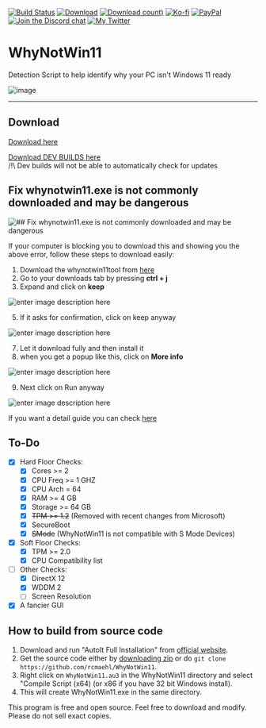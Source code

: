 [![Build Status](https://img.shields.io/github/workflow/status/rcmaehl/WhyNotWin11/wnw11)](https://github.com/rcmaehl/WhyNotWin11/actions?query=workflow%3AWNW11)
[![Download](https://img.shields.io/github/v/release/rcmaehl/WhyNotWin11)](https://github.com/rcmaehl/WhyNotWin11/releases/latest/)
[![Download count)](https://img.shields.io/github/downloads/rcmaehl/whynotwin11/total?label=Downloads)](https://github.com/rcmaehl/WhyNotWin11/releases/latest/)
[![Ko-fi](https://img.shields.io/badge/Support%20me%20on-Ko--fi-FF5E5B.svg?logo=ko-fi)](https://ko-fi.com/rcmaehl)
[![PayPal](https://img.shields.io/badge/Donate%20on-PayPal-00457C.svg?logo=paypal)](https://paypal.me/rhsky)
[![Join the Discord chat](https://img.shields.io/badge/Discord-chat-7289da.svg?&logo=discord)](https://discord.gg/uBnBcBx)
[![My Twitter](https://img.shields.io/badge/twitter-545454.svg?logo=twitter)](https://twitter.com/WhyNotWin11)

# WhyNotWin11
Detection Script to help identify why your PC isn't Windows 11 ready

![image](https://user-images.githubusercontent.com/716581/123548297-33a94500-d732-11eb-882d-720fe989f2f2.png)

----

## Download

[Download here](https://github.com/rcmaehl/WhyNotWin11/releases/latest/download/WhyNotWin11.exe)

[Download DEV BUILDS here](https://github.com/rcmaehl/WhyNotWin11/actions?query=workflow%3AWNW11)\
/!\ Dev builds will not be able to automatically check for updates 
## Fix whynotwin11.exe is not commonly downloaded and may be dangerous
![## Fix whynotwin11.exe is not commonly downloaded and may be dangerous](https://i.imgur.com/sVvwCLz.png)

If your computer is blocking you to download this and showing you the above error, follow these steps to download easily:

1. Download the whynotwin11tool from [here](https://github.com/rcmaehl/WhyNotWin11/releases/latest/download/WhyNotWin11.exe)
2. Go to your downloads tab by pressing **ctrl + j**
3. Expand and click on **keep** 

![enter image description here](https://windowsground.com/wp-content/uploads/2021/06/download-whynotwin11-tool.png)

5. If it asks for confirmation, click on keep anyway

![enter image description here](https://windowsground.com/wp-content/uploads/2021/06/install-whynotwin11-tool.png)

7. Let it download fully and then install it
8. when you get a popup like this, click on **More info**

![enter image description here](https://lh4.googleusercontent.com/d2lfHx2KYAfm783tVZvgkGKjEpRy2b2Dy15mlgJ5RNU69o4-3I2Mw-T54I7WIMWQHrRixSDS0qlA-Y6WhUArJOfJL6CnFvUMtgcaC5nj5NQLQhm2gXWJsoMeZZFv3FGfkk9ekItj)

9. Next click on Run anyway

![enter image description here](https://windowsground.com/wp-content/uploads/2021/06/run-anyway-whynotwin11-tool.png)

If you want a detail guide you can check [here](https://windowsground.com/download-whynotwin11-compatibility-checker-tool-to-check-if-you-can-upgrade-to-windows-11/)


## To-Do

- [x] Hard Floor Checks:
    - [x] Cores >= 2
    - [x] CPU Freq >= 1 GHZ
    - [X] CPU Arch = 64
    - [x] RAM >= 4 GB
    - [x] Storage >= 64 GB
    - [x] ~~TPM >= 1.2~~ (Removed with recent changes from Microsoft)
    - [x] SecureBoot
    - [x] ~~SMode~~ (WhyNotWin11 is not compatible with S Mode Devices)
- [x] Soft Floor Checks:
    - [x] TPM >= 2.0
    - [x] CPU Compatibility list
- [ ] Other Checks:
    - [x] DirectX 12
    - [x] WDDM 2
    - [ ] Screen Resolution
- [x] A fancier GUI

## How to build from source code

1. Download and run "AutoIt Full Installation" from [official website](https://www.autoitscript.com/site/autoit/downloads). 
1. Get the source code either by [downloading zip](https://github.com/rcmaehl/WhyNotWin11/archive/master.zip) or do `git clone https://github.com/rcmaehl/WhyNotWin11`.
1. Right click on `WhyNotWin11.au3` in the WhyNotWin11 directory and select "Compile Script (x64) (or x86 if you have 32 bit Windows install).
1. This will create WhyNotWin11.exe in the same directory.

This program is free and open source. Feel free to download and modify. Please do not sell exact copies.
